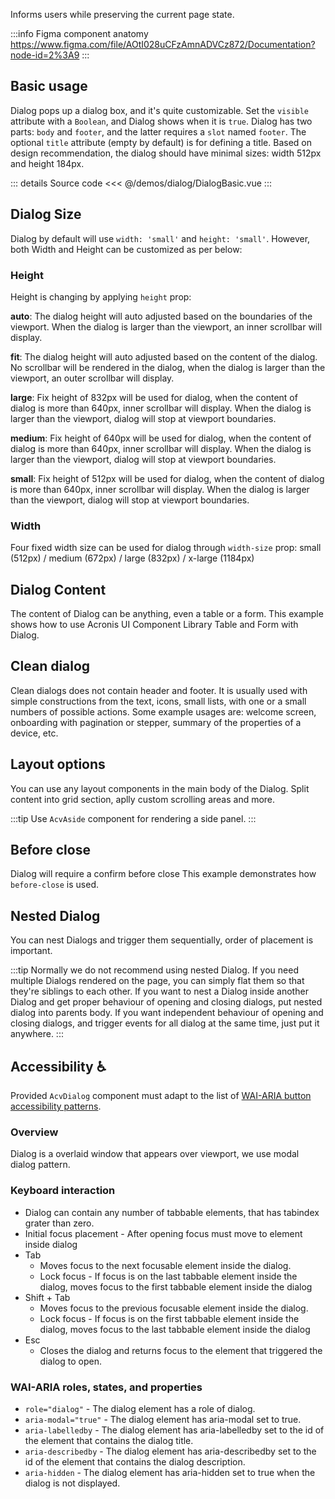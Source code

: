 Informs users while preserving the current page state.

:::info Figma component anatomy
https://www.figma.com/file/AOtI028uCFzAmnADVCz872/Documentation?node-id=2%3A9
:::

## Basic usage

Dialog pops up a dialog box, and it's quite customizable.
Set the `visible` attribute with a `Boolean`, and Dialog shows when it is `true`.
Dialog has two parts: `body` and `footer`, and the latter requires a `slot` named `footer`.
The optional `title` attribute (empty by default) is for defining a title.
Based on design recommendation, the dialog should have minimal sizes: width 512px and height 184px.

<DialogBasic />

::: details Source code
<<< @/demos/dialog/DialogBasic.vue
:::

## Dialog Size

Dialog by default will use `width: 'small'` and `height: 'small'`.
However, both Width and Height can be customized as per below:

### Height

Height is changing by applying `height` prop:

**auto**: The dialog height will auto adjusted based on the boundaries of the viewport.
When the dialog is larger than the viewport, an inner scrollbar will display.

<DialogHeightAuto />

**fit**: The dialog height will auto adjusted based on the content of the dialog.
No scrollbar will be rendered in the dialog, when the dialog is larger than the viewport,
an outer scrollbar will display.

<DialogHeightFit />

**large**: Fix height of 832px will be used for dialog,
when the content of dialog is more than 640px, inner scrollbar will display.
When the dialog is larger than the viewport, dialog will stop at viewport boundaries.

<DialogHeightLarge />

**medium**: Fix height of 640px will be used for dialog,
when the content of dialog is more than 640px, inner scrollbar will display.
When the dialog is larger than the viewport, dialog will stop at viewport boundaries.

<DialogHeightMedium />

**small**: Fix height of 512px will be used for dialog,
when the content of dialog is more than 640px, inner scrollbar will display.
When the dialog is larger than the viewport, dialog will stop at viewport boundaries.

<DialogHeightSmall />

### Width

Four fixed width size can be used for dialog through `width-size` prop:
small (512px) / medium (672px) / large (832px) / x-large (1184px)

<DialogWidthSmall />

## Dialog Content

The content of Dialog can be anything, even a table or a form.
This example shows how to use Acronis UI Component Library Table and Form with Dialog.

<DialogWithTable />

## Clean dialog

Clean dialogs does not contain header and footer.
It is usually used with simple constructions from the text, icons, small lists, with one or a small numbers of possible actions.
Some example usages are: welcome screen, onboarding with pagination or stepper, summary of the properties of a device, etc.

<DialogClean />

## Layout options

You can use any layout components in the main body of the Dialog.
Split content into grid section, aplly custom scrolling areas and more.

:::tip
Use `AcvAside` component for rendering a side panel.
:::

## Before close

Dialog will require a confirm before close
This example demonstrates how `before-close` is used.

## Nested Dialog

You can nest Dialogs and trigger them sequentially, order of placement is important.

:::tip
Normally we do not recommend using nested Dialog.
If you need multiple Dialogs rendered on the page,
you can simply flat them so that they're siblings to each other.
If you want to nest a Dialog inside another Dialog and get proper behaviour of opening and closing dialogs, 
put nested dialog into parents body.
If you want independent behaviour of opening and closing dialogs, and trigger events for all dialog at the same time,
just put it anywhere.
:::

<DialogNested />

## Accessibility ♿️

Provided `AcvDialog` component must adapt to the list of
[WAI-ARIA button accessibility patterns](https://www.w3.org/WAI/ARIA/apg/patterns/dialog-modal/).

### Overview

Dialog is a overlaid window that appears over viewport, we use modal dialog pattern.

### Keyboard interaction

- Dialog can contain any number of tabbable elements, that has tabindex grater than zero.
- Initial focus placement - After opening focus must move to element inside dialog
- Tab
    - Moves focus to the next focusable element inside the dialog.
    - Lock focus - If focus is on the last tabbable element inside the dialog, moves focus to the first tabbable element inside the dialog
- Shift + Tab
    - Moves focus to the previous focusable element inside the dialog.
    - Lock focus - If focus is on the first tabbable element inside the dialog, moves focus to the last tabbable element inside the dialog
- Esc
    - Closes the dialog and returns focus to the element that triggered the dialog to open. 

### WAI-ARIA roles, states, and properties

- `role="dialog"` - The dialog element has a role of dialog.
- `aria-modal="true"` - The dialog element has aria-modal set to true.
- `aria-labelledby` - The dialog element has aria-labelledby set to the id of the element that contains the dialog title.
- `aria-describedby` - The dialog element has aria-describedby set to the id of the element that contains the dialog description.
- `aria-hidden` - The dialog element has aria-hidden set to true when the dialog is not displayed.
